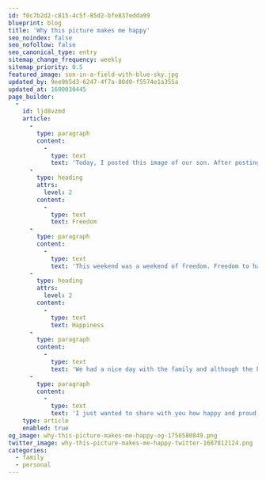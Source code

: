 ```yaml
---
id: f0c7b2d2-c815-4c5f-85d2-bfe837edda99
blueprint: blog
title: 'Why this picture makes me happy'
seo_noindex: false
seo_nofollow: false
seo_canonical_type: entry
sitemap_change_frequency: weekly
sitemap_priority: 0.5
featured_image: son-in-a-field-with-blue-sky.jpg
updated_by: 9ee9b5d3-6247-4f7a-80d0-f5574e1a355a
updated_at: 1690030445
page_builder:
  -
    id: ljd8vzmd
    article:
      -
        type: paragraph
        content:
          -
            type: text
            text: 'Today, I posted this image of our son. After posting it, I realized this picture really makes me happy. I’ll tell you why.'
      -
        type: heading
        attrs:
          level: 2
        content:
          -
            type: text
            text: Freedom
      -
        type: paragraph
        content:
          -
            type: text
            text: 'This weekend was a weekend of freedom. Freedom to have scheduled appointments. Freedom to do what we like, when we like it. So we went on a tiny little trip, rented a rowing-boat and got away. Just the four of us. My wife, our son, our daughter and me. We brought sandwiches, drinks and had little picknick in the boat. We anchored the boat on a location where no other people where and climbed out of it. We ‘landed’ in a freshly mowed stretch of grass, ran down the hill an had fun for just a few minutes. Our son decided to walk up again and right at that moment is saw this picture in my head. So I grabbed my phone and took the picture. This picture really captures how we all felt yesterday. Free.'
      -
        type: heading
        attrs:
          level: 2
        content:
          -
            type: text
            text: Happiness
      -
        type: paragraph
        content:
          -
            type: text
            text: 'We had a nice day with the family and although the kids got a little cranky at the end, they were happy too, just tired of a great day, together with their parents. This is, in my honest opinion, what happiness is all about.'
      -
        type: paragraph
        content:
          -
            type: text
            text: 'I just wanted to share with you how happy and proud I am to be part of this great family.'
    type: article
    enabled: true
og_image: why-this-picture-makes-me-happy-og-1756580849.png
twitter_image: why-this-picture-makes-me-happy-twitter-1687812124.png
categories:
  - family
  - personal
---
```


